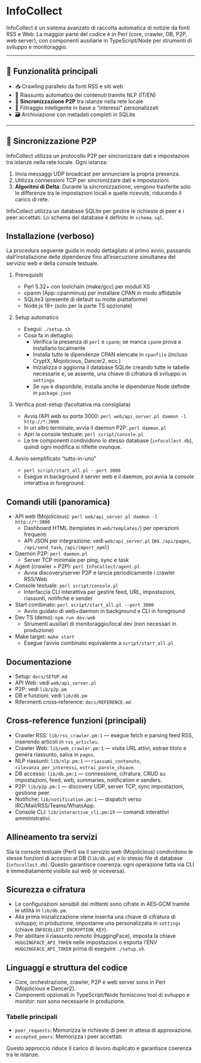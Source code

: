 # InfoCollect

InfoCollect è un sistema avanzato di raccolta automatica di notizie da fonti RSS e Web. La maggior parte del codice è in Perl (core, crawler, DB, P2P, web server), con componenti ausiliarie in TypeScript/Node per strumenti di sviluppo e monitoraggio.

---

## 🧠 Funzionalità principali

- 📥 Crawling parallelo da fonti RSS e siti web
- 🧾 Riassunto automatico dei contenuti tramite NLP (IT/EN)
- 🔄 **Sincronizzazione P2P** tra istanze nella rete locale
- 🧠 Filtraggio intelligente in base a "interessi" personalizzati
- 🗃️ Archiviazione con metadati completi in SQLite

---

## 🔄 Sincronizzazione P2P

InfoCollect utilizza un protocollo P2P per sincronizzare dati e impostazioni tra istanze nella rete locale. Ogni istanza:

1. Invia messaggi UDP broadcast per annunciare la propria presenza.
2. Utilizza connessioni TCP per sincronizzare dati e impostazioni.
3. **Algoritmi di Delta**: Durante la sincronizzazione, vengono trasferite solo le differenze tra le impostazioni locali e quelle ricevute, riducendo il carico di rete.

InfoCollect utilizza un database SQLite per gestire le richieste di peer e i peer accettati. Lo schema del database è definito in `schema.sql`.

Installazione (verboso)
-----------------------
La procedura seguente guida in modo dettagliato al primo avvio, passando dall’installazione delle dipendenze fino all’esecuzione simultanea del servizio web e della console testuale.

1) Prerequisiti
   - Perl 5.32+ con toolchain (make/gcc) per moduli XS
   - cpanm (App::cpanminus) per installare CPAN in modo affidabile
   - SQLite3 (presente di default su molte piattaforme)
   - Node.js 18+ (solo per la parte TS opzionale)

2) Setup automatico
   - Esegui: `./setup.sh`
   - Cosa fa in dettaglio:
     - Verifica la presenza di `perl` e `cpanm`; se manca `cpanm` prova a installarlo localmente
     - Installa tutte le dipendenze CPAN elencate in `cpanfile` (incluso CryptX, Mojolicious, Dancer2, ecc.)
     - Inizializza o aggiorna il database SQLite creando tutte le tabelle necessarie e, se assente, una chiave di cifratura di sviluppo in `settings`
     - Se `npm` è disponibile, installa anche le dipendenze Node definite in `package.json`

3) Verifica post-setup (facoltativa ma consigliata)
   - Avvia l’API web su porta 3000: `perl web/api_server.pl daemon -l http://*:3000`
   - In un altro terminale, avvia il daemon P2P: `perl daemon.pl`
   - Apri la console testuale: `perl script/console.pl`
   - Le tre componenti condividono lo stesso database (`infocollect.db`), quindi ogni modifica si riflette ovunque.

4) Avvio semplificato “tutto-in-uno”
   - `perl script/start_all.pl --port 3000`
   - Esegue in background il server web e il daemon, poi avvia la console interattiva in foreground.

Comandi utili (panoramica)
--------------------------
- API web (Mojolicious): `perl web/api_server.pl daemon -l http://*:3000`
  - Dashboard HTML (templates in `web/templates/`) per operazioni frequenti
  - API JSON per integrazione: vedi `web/api_server.pl` (es. `/api/pages`, `/api/send_task`, `/api/import_opml`)
- Daemon P2P: `perl daemon.pl`
  - Server TCP minimale per ping, sync e task
- Agent (crawler + P2P): `perl InfoCollect/agent.pl`
  - Avvia discovery/server P2P e lancia periodicamente i crawler RSS/Web
- Console testuale: `perl script/console.pl`
  - Interfaccia CLI interattiva per gestire feed, URL, impostazioni, riassunti, notifiche e sender
- Start combinato: `perl script/start_all.pl --port 3000`
  - Avvio guidato di web+daemon in background e CLI in foreground
- Dev TS (demo): `npm run dev:web`
  - Strumenti ausiliari di monitoraggio/local dev (non necessari in produzione)
- Make target: `make start`
  - Esegue l’avvio combinato equivalente a `script/start_all.pl`

Documentazione
--------------
- Setup: `docs/SETUP.md`
- API Web: vedi `web/api_server.pl`
- P2P: vedi `lib/p2p.pm`
- DB e funzioni: vedi `lib/db.pm`
 - Riferimenti cross‑reference: `docs/REFERENCE.md`

Cross-reference funzioni (principali)
-------------------------------------
- Crawler RSS: `lib/rss_crawler.pm:1` — esegue fetch e parsing feed RSS, inserendo articoli in `rss_articles`.
- Crawler Web: `lib/web_crawler.pm:1` — visita URL attivi, estrae titolo e genera riassunto, salva in `pages`.
- NLP riassunti: `lib/nlp.pm:1` — `riassumi_contenuto`, `rilevanza_per_interessi`, `estrai_parole_chiave`.
- DB accesso: `lib/db.pm:1` — connessione, cifratura, CRUD su impostazioni, feed, web, summaries, notification e senders.
- P2P: `lib/p2p.pm:1` — discovery UDP, server TCP, sync impostazioni, gestione peer.
- Notifiche: `lib/notification.pm:1` — dispatch verso IRC/Mail/RSS/Teams/WhatsApp.
 - Console CLI: `lib/interactive_cli.pm:19` — comandi interattivi amministrativi.

Allineamento tra servizi
------------------------
Sia la console testuale (Perl) sia il servizio web (Mojolicious) condividono le stesse funzioni di accesso al DB (`lib/db.pm`) e lo stesso file di database (`infocollect.db`). Questo garantisce coerenza: ogni operazione fatta via CLI è immediatamente visibile sul web (e viceversa).

Sicurezza e cifratura
---------------------
- Le configurazioni sensibili dei mittenti sono cifrate in AES‑GCM tramite le utilità in `lib/db.pm`.
- Alla prima inizializzazione viene inserita una chiave di cifratura di sviluppo; in produzione, impostarne una personalizzata in `settings` (chiave `INFOCOLLECT_ENCRYPTION_KEY`).
- Per abilitare il riassunto remoto (HuggingFace), imposta la chiave `HUGGINGFACE_API_TOKEN` nelle impostazioni o esporta l’ENV `HUGGINGFACE_API_TOKEN` prima di eseguire `./setup.sh`.

Linguaggi e struttura del codice
--------------------------------
- Core, orchestrazione, crawler, P2P e web server sono in Perl (Mojolicious e Dancer2).
- Componenti opzionali in TypeScript/Node forniscono tool di sviluppo e monitor: non sono necessarie in produzione.
### Tabelle principali

- `peer_requests`: Memorizza le richieste di peer in attesa di approvazione.
- `accepted_peers`: Memorizza i peer accettati.

Questo approccio riduce il carico di lavoro duplicato e garantisce coerenza tra le istanze.
